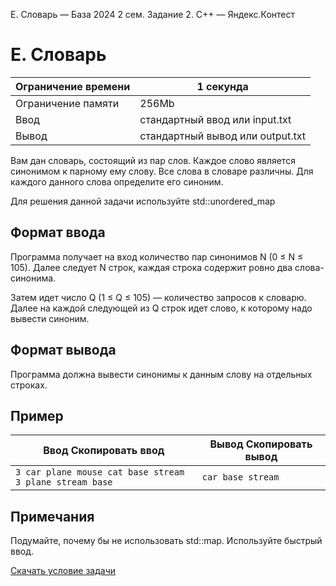 E. Словарь — База 2024 2 сем. Задание 2. C++ — Яндекс.Контест

# E. Словарь

| Ограничение времени | 1 секунда |
| --- | --- |
| Ограничение памяти | 256Mb |
| Ввод | стандартный ввод или input.txt |
| Вывод | стандартный вывод или output.txt |

Вам дан словарь, состоящий из пар слов. Каждое слово является синонимом к парному ему слову. Все слова в словаре различны.
Для каждого данного слова определите его синоним.

Для решения данной задачи используйте std::unordered_map

## Формат ввода

Программа получает на вход количество пар синонимов N (0 ≤ N ≤ 105). Далее следует N строк, каждая строка содержит ровно два слова-синонима.

Затем идет число Q (1 ≤ Q ≤ 105) — количество запросов к словарю. Далее на каждой следующей из Q строк идет слово, к которому надо вывести синоним.

## Формат вывода

Программа должна вывести синонимы к данным слову на отдельных строках.

## Пример

| Ввод Скопировать ввод | Вывод Скопировать вывод |
| --- | --- |
| `3 car plane mouse cat base stream 3 plane stream base ` | `car base stream ` |

## Примечания

Подумайте, почему бы не использовать std::map. Используйте быстрый ввод.

[Скачать условие задачи](https://contest.yandex.ru/contest/61173/download/E/)
